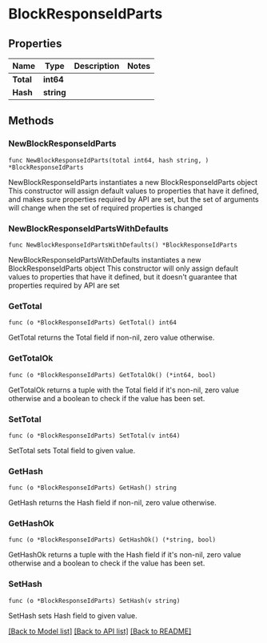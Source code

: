 # BlockResponseIdParts

## Properties

Name | Type | Description | Notes
------------ | ------------- | ------------- | -------------
**Total** | **int64** |  | 
**Hash** | **string** |  | 

## Methods

### NewBlockResponseIdParts

`func NewBlockResponseIdParts(total int64, hash string, ) *BlockResponseIdParts`

NewBlockResponseIdParts instantiates a new BlockResponseIdParts object
This constructor will assign default values to properties that have it defined,
and makes sure properties required by API are set, but the set of arguments
will change when the set of required properties is changed

### NewBlockResponseIdPartsWithDefaults

`func NewBlockResponseIdPartsWithDefaults() *BlockResponseIdParts`

NewBlockResponseIdPartsWithDefaults instantiates a new BlockResponseIdParts object
This constructor will only assign default values to properties that have it defined,
but it doesn't guarantee that properties required by API are set

### GetTotal

`func (o *BlockResponseIdParts) GetTotal() int64`

GetTotal returns the Total field if non-nil, zero value otherwise.

### GetTotalOk

`func (o *BlockResponseIdParts) GetTotalOk() (*int64, bool)`

GetTotalOk returns a tuple with the Total field if it's non-nil, zero value otherwise
and a boolean to check if the value has been set.

### SetTotal

`func (o *BlockResponseIdParts) SetTotal(v int64)`

SetTotal sets Total field to given value.


### GetHash

`func (o *BlockResponseIdParts) GetHash() string`

GetHash returns the Hash field if non-nil, zero value otherwise.

### GetHashOk

`func (o *BlockResponseIdParts) GetHashOk() (*string, bool)`

GetHashOk returns a tuple with the Hash field if it's non-nil, zero value otherwise
and a boolean to check if the value has been set.

### SetHash

`func (o *BlockResponseIdParts) SetHash(v string)`

SetHash sets Hash field to given value.



[[Back to Model list]](../README.md#documentation-for-models) [[Back to API list]](../README.md#documentation-for-api-endpoints) [[Back to README]](../README.md)


